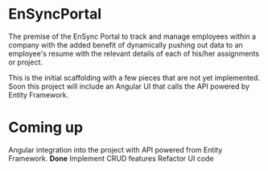 # EnSyncPortal

The premise of the EnSync Portal to track and manage employees within a company with the added benefit of dynamically pushing out data to an employee's resume with the relevant details of each of his/her assignments or project.

This is the initial scaffolding with a few pieces that are not yet implemented. Soon this project will include an Angular UI that calls the API powered by Entity Framework.

# Coming up
Angular integration into the project with API powered from Entity Framework. **Done**
Implement CRUD features
Refactor UI code

